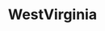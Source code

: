 ---
title: WestVirginia
crosslinks:
- autotldr
- FULLCOMMUNISM
- REEEEEE
- AskReddit
- europe
- AMAAggregator
- Political_Revolution
- AmericanPlantSwap
- vexillology
---